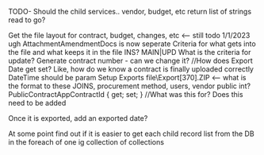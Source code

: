 TODO- 
Should the child services.. vendor, budget, etc return list of strings read to go? 

Get the file layout for contract, budget, changes, etc <-- still todo 1/1/2023 ugh
AttachmentAmendmentDocs is now seperate
 Criteria for what gets into the file and what keeps it in the file
INS? MAIN|UPD 
What is the criteria for update? 
Generate contract number - can we change it?
//How does Export Date get set? Like, how do we know a contract is finally uploaded correctly
DateTime should be param
Setup Exports file\Export[370].ZIP <-- what is the format to these
JOINS, procurement method, users, vendor
 public int? PublicContractAppContractId { get; set; }  //What was this for? Does this need to be added

 Once it is exported, add an exported date?

 At some point find out if it is easier to get each child record list from the DB in the foreach of one ig collection of collections